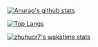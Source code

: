 [![Anurag's github stats](https://github-readme-stats.vercel.app/api?username=zhahu315&show_icons=true&bg_color=30,e96443,904e95&title_color=fff&text_color=fff)](https://github.com/anuraghazra/github-readme-stats)

[![Top Langs](https://github-readme-stats.vercel.app/api/top-langs/?username=zhahu315&layout=compact&bg_color=30,32cd99,007fff&title_color=fff&text_color=fff)](https://github.com/anuraghazra/github-readme-stats)

[![zhuhucr7's wakatime stats](https://github-readme-stats.vercel.app/api/wakatime?username=zhuhucr7)](https://github.com/anuraghazra/github-readme-stats)
